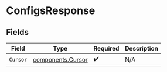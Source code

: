 # ConfigsResponse


## Fields

| Field                                                  | Type                                                   | Required                                               | Description                                            |
| ------------------------------------------------------ | ------------------------------------------------------ | ------------------------------------------------------ | ------------------------------------------------------ |
| `Cursor`                                               | [components.Cursor](../../models/components/cursor.md) | :heavy_check_mark:                                     | N/A                                                    |